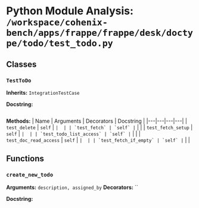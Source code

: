# Python Module Analysis: `/workspace/cohenix-bench/apps/frappe/frappe/desk/doctype/todo/test_todo.py`

## Classes

### `TestToDo`
**Inherits:** `IntegrationTestCase`


**Docstring:**
```

```

**Methods:**
| Name | Arguments | Decorators | Docstring |
|---|---|---|---|
| `test_delete` | `self` | `` |  |
| `test_fetch` | `self` | `` |  |
| `test_fetch_setup` | `self` | `` |  |
| `test_todo_list_access` | `self` | `` |  |
| `test_doc_read_access` | `self` | `` |  |
| `test_fetch_if_empty` | `self` | `` |  |





## Functions

### `create_new_todo`
**Arguments:** `description, assigned_by`
**Decorators:** ``

**Docstring:**
```

```

